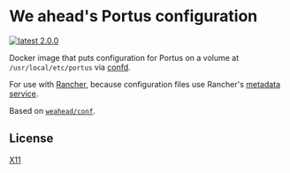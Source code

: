# We ahead's Portus configuration

[![latest 2.0.0](https://img.shields.io/badge/latest-2.0.0-green.svg)](https://github.com/weahead/docker-portus-conf/releases/tag/v2.0.0)

Docker image that puts configuration for Portus on a volume at `/usr/local/etc/portus` via [confd](https://github.com/kelseyhightower/confd).

For use with [Rancher](http://rancher.com/), because configuration files use Rancher's [metadata service](http://docs.rancher.com/rancher/rancher-services/metadata-service/).

Based on [`weahead/conf`](https://github.com/weahead/docker-conf).


## License

[X11](LICENSE)
